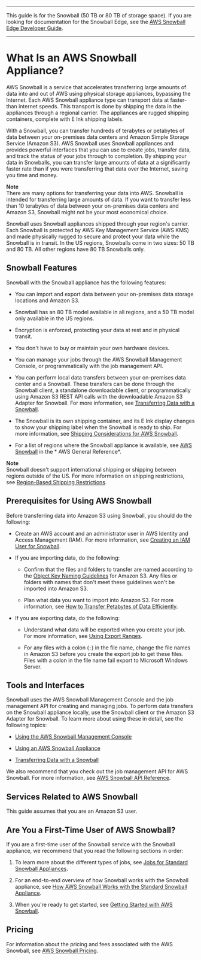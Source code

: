 --------

This guide is for the Snowball \(50 TB or 80 TB of storage space\)\. If you are looking for documentation for the Snowball Edge, see the [AWS Snowball Edge Developer Guide](http://docs.aws.amazon.com/snowball/latest/developer-guide/whatisedge.html)\.

--------

# What Is an AWS Snowball Appliance?<a name="whatissnowball"></a>

AWS Snowball is a service that accelerates transferring large amounts of data into and out of AWS using physical storage appliances, bypassing the Internet\. Each AWS Snowball appliance type can transport data at faster\-than internet speeds\. This transport is done by shipping the data in the appliances through a regional carrier\. The appliances are rugged shipping containers, complete with E Ink shipping labels\.

With a Snowball, you can transfer hundreds of terabytes or petabytes of data between your on\-premises data centers and Amazon Simple Storage Service \(Amazon S3\)\. AWS Snowball uses Snowball appliances and provides powerful interfaces that you can use to create jobs, transfer data, and track the status of your jobs through to completion\. By shipping your data in Snowballs, you can transfer large amounts of data at a significantly faster rate than if you were transferring that data over the Internet, saving you time and money\.

**Note**  
There are many options for transferring your data into AWS\. Snowball is intended for transferring large amounts of data\. If you want to transfer less than 10 terabytes of data between your on\-premises data centers and Amazon S3, Snowball might not be your most economical choice\.

Snowball uses Snowball appliances shipped through your region's carrier\. Each Snowball is protected by AWS Key Management Service \(AWS KMS\) and made physically rugged to secure and protect your data while the Snowball is in transit\. In the US regions, Snowballs come in two sizes: 50 TB and 80 TB\. All other regions have 80 TB Snowballs only\.

## Snowball Features<a name="features"></a>

Snowball with the Snowball appliance has the following features:

+ You can import and export data between your on\-premises data storage locations and Amazon S3\.

+ Snowball has an 80 TB model available in all regions, and a 50 TB model only available in the US regions\.

+ Encryption is enforced, protecting your data at rest and in physical transit\.

+ You don't have to buy or maintain your own hardware devices\.

+ You can manage your jobs through the AWS Snowball Management Console, or programmatically with the job management API\.

+ You can perform local data transfers between your on\-premises data center and a Snowball\. These transfers can be done through the Snowball client, a standalone downloadable client, or programmatically using Amazon S3 REST API calls with the downloadable Amazon S3 Adapter for Snowball\. For more information, see [Transferring Data with a Snowball](using-appliance.md#snowball-data-transfer)\.

+ The Snowball is its own shipping container, and its E Ink display changes to show your shipping label when the Snowball is ready to ship\. For more information, see [Shipping Considerations for AWS Snowball](shipping.md)\.

+ For a list of regions where the Snowball appliance is available, see [AWS Snowball](http://docs.aws.amazon.com/general/latest/gr/rande.html#snowball_region) in the * AWS General Reference*\.

**Note**  
Snowball doesn't support international shipping or shipping between regions outside of the US\. For more information on shipping restrictions, see [Region\-Based Shipping Restrictions](shipping.md#shipwithinregion)\.

## Prerequisites for Using AWS Snowball<a name="snowball-prereqs"></a>

Before transferring data into Amazon S3 using Snowball, you should do the following:

+ Create an AWS account and an administrator user in AWS Identity and Access Management \(IAM\)\. For more information, see [Creating an IAM User for Snowball](auth-access-control.md#create-iam-user)\.

+ If you are importing data, do the following:

  + Confirm that the files and folders to transfer are named according to the [Object Key Naming Guidelines](http://docs.aws.amazon.com/AmazonS3/latest/dev/UsingMetadata.html#object-key-guidelines) for Amazon S3\. Any files or folders with names that don't meet these guidelines won't be imported into Amazon S3\.

  + Plan what data you want to import into Amazon S3\. For more information, see [How to Transfer Petabytes of Data Efficiently](transfer-petabytes.md)\.

+ If you are exporting data, do the following:

  + Understand what data will be exported when you create your job\. For more information, see [Using Export Ranges](ranges.md)\.

  + For any files with a colon \(`:`\) in the file name, change the file names in Amazon S3 before you create the export job to get these files\. Files with a colon in the file name fail export to Microsoft Windows Server\. 

## Tools and Interfaces<a name="tools"></a>

Snowball uses the AWS Snowball Management Console and the job management API for creating and managing jobs\. To perform data transfers on the Snowball appliance locally, use the Snowball client or the Amazon S3 Adapter for Snowball\. To learn more about using these in detail, see the following topics:

+ [Using the AWS Snowball Management Console](using-console.md)

+ [Using an AWS Snowball Appliance](using-appliance.md)

+ [Transferring Data with a Snowball](using-appliance.md#snowball-data-transfer)

We also recommend that you check out the job management API for AWS Snowball\. For more information, see [AWS Snowball API Reference](http://docs.aws.amazon.com/snowball/latest/api-reference/api-reference.html)\.

## Services Related to AWS Snowball<a name="snowball-related"></a>

This guide assumes that you are an Amazon S3 user\.

## Are You a First\-Time User of AWS Snowball?<a name="welcome-first-time-user"></a>

If you are a first\-time user of the Snowball service with the Snowball appliance, we recommend that you read the following sections in order:

1. To learn more about the different types of jobs, see [Jobs for Standard Snowball Appliances](jobs.md)\.

1. For an end\-to\-end overview of how Snowball works with the Snowball appliance, see [How AWS Snowball Works with the Standard Snowball Appliance](how-it-works.md)\.

1. When you're ready to get started, see [Getting Started with AWS Snowball](getting-started.md)\.

## Pricing<a name="pricing"></a>

For information about the pricing and fees associated with the AWS Snowball, see [AWS Snowball Pricing](http://aws.amazon.com/snowball/pricing)\.